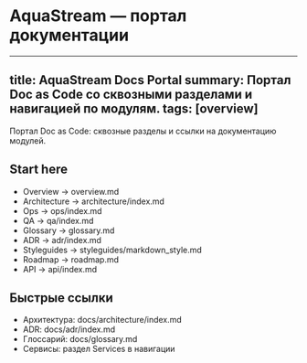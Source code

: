 # AquaStream — портал документации

---
title: AquaStream Docs Portal
summary: Портал Doc as Code со сквозными разделами и навигацией по модулям.
tags: [overview]
---

Портал Doc as Code: сквозные разделы и ссылки на документацию модулей.

## Start here
- Overview → overview.md
- Architecture → architecture/index.md
- Ops → ops/index.md
- QA → qa/index.md
- Glossary → glossary.md
- ADR → adr/index.md
- Styleguides → styleguides/markdown_style.md
- Roadmap → roadmap.md
- API → api/index.md

## Быстрые ссылки
- Архитектура: docs/architecture/index.md
- ADR: docs/adr/index.md
- Глоссарий: docs/glossary.md
- Сервисы: раздел Services в навигации
